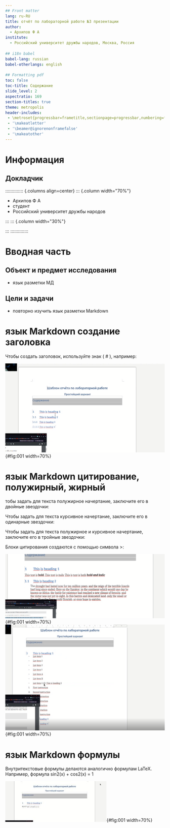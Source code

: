 ```yaml
---
## Front matter
lang: ru-RU
title: отчёт по лабораторной работе №3 презентации
author:
  - Архипов Ф А
institute:
  - Российский университет дружбы народов, Москва, Россия

## i18n babel
babel-lang: russian
babel-otherlangs: english

## Formatting pdf
toc: false
toc-title: Содержание
slide_level: 2
aspectratio: 169
section-titles: true
theme: metropolis
header-includes:
 - \metroset{progressbar=frametitle,sectionpage=progressbar,numbering=fraction}
 - '\makeatletter'
 - '\beamer@ignorenonframefalse'
 - '\makeatother'
---
```


# Информация

## Докладчик

:::::::::::::: {.columns align=center}
::: {.column width="70%"}

  * Архипов Ф А
  * студент
  * Российский университет дружбы народов

:::
::: {.column width="30%"}



:::
::::::::::::::

# Вводная часть


## Объект и предмет исследования

- язык разметки МД


## Цели и задачи

- повторно изучить язык разметки Markdown



# язык Markdown создание заголовка 
Чтобы создать заголовок, используйте знак ( # ), например: 

![](image/Screenshot_40.png){#fig:001 width=70%}

# язык Markdown цитирование, полужирный, жирный  
тобы задать для текста полужирное начертание, заключите его в двойные звездочки:

Чтобы задать для текста курсивное начертание, заключите его в одинарные звездочки:

Чтобы задать для текста полужирное и курсивное начертание, заключите его в тройные
звездочки:

Блоки цитирования создаются с помощью символа >:

![](image/Screenshot_41.png){#fig:001 width=70%}
![](image/Screenshot_42.png){#fig:001 width=70%}

# язык Markdown формулы
Внутритекстовые формулы делаются аналогично формулам LaTeX. Например, формула
sin2(x) + cos2(x) = 1

![](image/Screenshot_43.jpg){#fig:001 width=70%}

